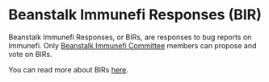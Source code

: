 # Beanstalk Immunefi Responses (BIR)

Beanstalk Immunefi Responses, or BIRs, are responses to bug reports on Immunefi. Only [Beanstalk Immunefi Committee](https://docs.bean.money/almanac/governance/bic-dashboard) members can propose and vote on BIRs.

You can read more about BIRs [here](https://docs.bean.money/almanac/governance/proposals#bir).
